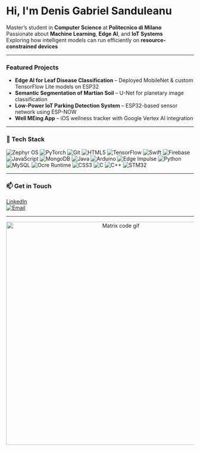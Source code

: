 # Hi, I'm Denis Gabriel Sanduleanu

Master’s student in **Computer Science** at **Politecnico di Milano**  
Passionate about **Machine Learning**, **Edge AI**, and **IoT Systems**  
Exploring how intelligent models can run efficiently on **resource-constrained devices**

---

### Featured Projects
- **Edge AI for Leaf Disease Classification** – Deployed MobileNet & custom TensorFlow Lite models on ESP32  
- **Semantic Segmentation of Martian Soil** – U-Net for planetary image classification  
- **Low-Power IoT Parking Detection System** – ESP32-based sensor network using ESP-NOW  
- **Well MEing App** – iOS wellness tracker with Google Vertex AI integration  

---

### 🧰 Tech Stack
![Zephyr OS](https://img.shields.io/badge/Zephyr%20OS-772953?style=for-the-badge&logo=zephyr&logoColor=white)
![PyTorch](https://img.shields.io/badge/PyTorch-EE4C2C?style=for-the-badge&logo=pytorch&logoColor=white)
![Git](https://img.shields.io/badge/Git-F05032?style=for-the-badge&logo=git&logoColor=white)
![HTML5](https://img.shields.io/badge/HTML5-E34F26?style=for-the-badge&logo=html5&logoColor=white)
![TensorFlow](https://img.shields.io/badge/TensorFlow-FF6F00?style=for-the-badge&logo=tensorflow&logoColor=white)
![Swift](https://img.shields.io/badge/Swift-FA7343?style=for-the-badge&logo=swift&logoColor=white)
![Firebase](https://img.shields.io/badge/Firebase-FFCA28?style=for-the-badge&logo=firebase&logoColor=black)
![JavaScript](https://img.shields.io/badge/JavaScript-F7DF1E?style=for-the-badge&logo=javascript&logoColor=black)
![MongoDB](https://img.shields.io/badge/MongoDB-47A248?style=for-the-badge&logo=mongodb&logoColor=white)
![Java](https://img.shields.io/badge/Java-007396?style=for-the-badge&logo=openjdk&logoColor=white)
![Arduino](https://img.shields.io/badge/Arduino-00979D?style=for-the-badge&logo=arduino&logoColor=white)
![Edge Impulse](https://img.shields.io/badge/Edge%20Impulse-4285F4?style=for-the-badge&logo=edgeimpulse&logoColor=white)
![Python](https://img.shields.io/badge/Python-3776AB?style=for-the-badge&logo=python&logoColor=white)
![MySQL](https://img.shields.io/badge/MySQL-4479A1?style=for-the-badge&logo=mysql&logoColor=white)
![Ocre Runtime](https://img.shields.io/badge/Ocre%20Runtime-4B8BBE?style=for-the-badge&logo=webassembly&logoColor=white)
![CSS3](https://img.shields.io/badge/CSS3-1572B6?style=for-the-badge&logo=css3&logoColor=white)
![C](https://img.shields.io/badge/C-00599C?style=for-the-badge&logo=c&logoColor=white)
![C++](https://img.shields.io/badge/C++-00599C?style=for-the-badge&logo=cplusplus&logoColor=white)
![STM32](https://img.shields.io/badge/STM32-03234B?style=for-the-badge&logo=stmicroelectronics&logoColor=white)

---

### 📫 Get in Touch
[LinkedIn](www.linkedin.com/in/denis-gabriel-sanduleanu)  
[![Email](https://img.shields.io/badge/Email-grey?style=flat&logo=gmail)](mailto:denisgabriel.sanduleanu@gmail.com)

---

<p align="center">
  <img src="https://media0.giphy.com/media/v1.Y2lkPTc5MGI3NjExYnV5b3V1YnE1YWlvbTBrMDNvazBzdjBvZmU1NXlxcGI3a3N1NWZ1cCZlcD12MV9pbnRlcm5hbF9naWZfYnlfaWQmY3Q9Zw/MC6eSuC3yypCU/giphy.gif" width="600" alt="Matrix code gif">
</p>


